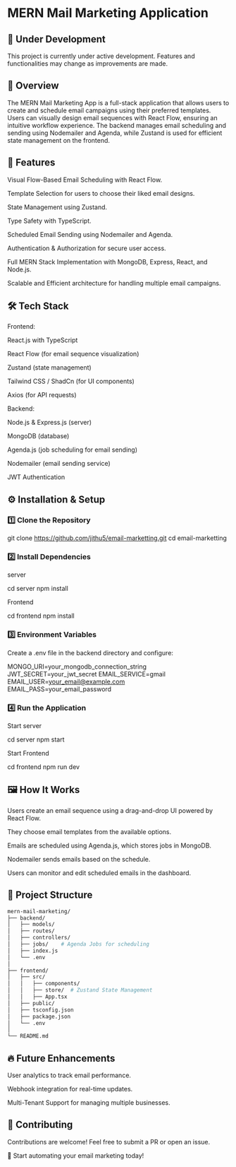 # MERN Mail Marketing Application

## 🚧 Under Development

This project is currently under active development. Features and functionalities may change as improvements are made.

## 📌 Overview

The MERN Mail Marketing App is a full-stack application that allows users to create and schedule email campaigns using their preferred templates. Users can visually design email sequences with React Flow, ensuring an intuitive workflow experience. The backend manages email scheduling and sending using Nodemailer and Agenda, while Zustand is used for efficient state management on the frontend.

## 🚀 Features

Visual Flow-Based Email Scheduling with React Flow.

Template Selection for users to choose their liked email designs.

State Management using Zustand.

Type Safety with TypeScript.

Scheduled Email Sending using Nodemailer and Agenda.

Authentication & Authorization for secure user access.

Full MERN Stack Implementation with MongoDB, Express, React, and Node.js.

Scalable and Efficient architecture for handling multiple email campaigns.

## 🛠️ Tech Stack

Frontend:

React.js with TypeScript

React Flow (for email sequence visualization)

Zustand (state management)

Tailwind CSS / ShadCn (for UI components)

Axios (for API requests)

Backend:

Node.js & Express.js (server)

MongoDB (database)

Agenda.js (job scheduling for email sending)

Nodemailer (email sending service)

JWT Authentication

## ⚙️ Installation & Setup

### 1️⃣ Clone the Repository

git clone https://github.com/jithu5/email-marketting.git
cd email-marketting

### 2️⃣ Install Dependencies

server

cd server
npm install

Frontend

cd frontend
npm install

### 3️⃣ Environment Variables

Create a .env file in the backend directory and configure:

MONGO_URI=your_mongodb_connection_string
JWT_SECRET=your_jwt_secret
EMAIL_SERVICE=gmail
EMAIL_USER=your_email@example.com
EMAIL_PASS=your_email_password

### 4️⃣ Run the Application

Start server

cd server
npm start

Start Frontend

cd frontend
npm run dev

## 🖼️ How It Works

Users create an email sequence using a drag-and-drop UI powered by React Flow.

They choose email templates from the available options.

Emails are scheduled using Agenda.js, which stores jobs in MongoDB.

Nodemailer sends emails based on the schedule.

Users can monitor and edit scheduled emails in the dashboard.

## 📂 Project Structure

``` bash
mern-mail-marketing/
├── backend/
│   ├── models/
│   ├── routes/
│   ├── controllers/
│   ├── jobs/    # Agenda Jobs for scheduling
│   ├── index.js
│   └── .env
│
├── frontend/
│   ├── src/
│   │   ├── components/
│   │   ├── store/  # Zustand State Management
│   │   ├── App.tsx
│   ├── public/
│   ├── tsconfig.json
│   ├── package.json
│   └── .env
│
└── README.md
```

## 🔥 Future Enhancements

User analytics to track email performance.

Webhook integration for real-time updates.

Multi-Tenant Support for managing multiple businesses.

## 🤝 Contributing

Contributions are welcome! Feel free to submit a PR or open an issue.

🚀 Start automating your email marketing today!
